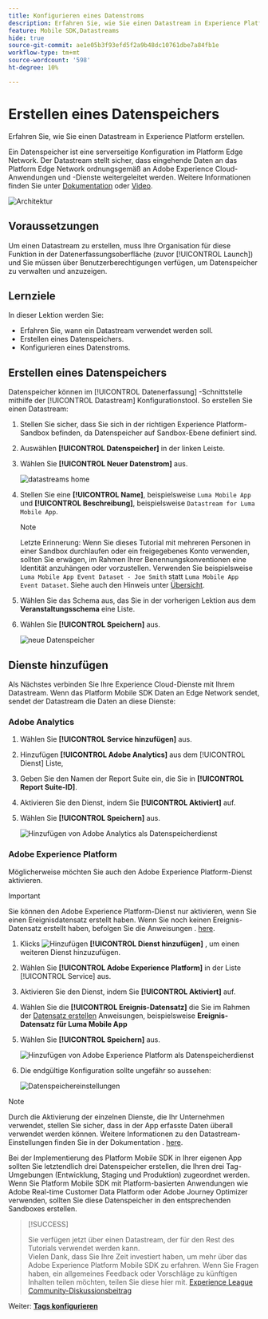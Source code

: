 ```yaml
---
title: Konfigurieren eines Datenstroms
description: Erfahren Sie, wie Sie einen Datastream in Experience Platform erstellen.
feature: Mobile SDK,Datastreams
hide: true
source-git-commit: ae1e05b3f93efd5f2a9b48dc10761dbe7a84fb1e
workflow-type: tm+mt
source-wordcount: '598'
ht-degree: 10%

---
```



# Erstellen eines Datenspeichers

Erfahren Sie, wie Sie einen Datastream in Experience Platform erstellen.

Ein Datenspeicher ist eine serverseitige Konfiguration im Platform Edge Network. Der Datastream stellt sicher, dass eingehende Daten an das Platform Edge Network ordnungsgemäß an Adobe Experience Cloud-Anwendungen und -Dienste weitergeleitet werden. Weitere Informationen finden Sie unter [Dokumentation](https://experienceleague.adobe.com/docs/experience-platform/edge/fundamentals/datastreams.html?lang=de) oder [Video](https://experienceleague.adobe.com/docs/platform-learn/data-collection/edge-network/configure-datastreams.html?lang=de).

![Architektur](assets/architecture.png)

## Voraussetzungen

Um einen Datastream zu erstellen, muss Ihre Organisation für diese Funktion in der Datenerfassungsoberfläche (zuvor [!UICONTROL Launch]) und Sie müssen über Benutzerberechtigungen verfügen, um Datenspeicher zu verwalten und anzuzeigen.

## Lernziele

In dieser Lektion werden Sie:

* Erfahren Sie, wann ein Datastream verwendet werden soll.
* Erstellen eines Datenspeichers.
* Konfigurieren eines Datenstroms.

## Erstellen eines Datenspeichers

Datenspeicher können im [!UICONTROL Datenerfassung] -Schnittstelle mithilfe der [!UICONTROL Datastream] Konfigurationstool. So erstellen Sie einen Datastream:

1. Stellen Sie sicher, dass Sie sich in der richtigen Experience Platform-Sandbox befinden, da Datenspeicher auf Sandbox-Ebene definiert sind.
1. Auswählen **[!UICONTROL Datenspeicher]** in der linken Leiste.
1. Wählen Sie **[!UICONTROL Neuer Datenstrom]** aus.

   ![datastreams home](assets/datastream-new.png)

1. Stellen Sie eine **[!UICONTROL Name]**, beispielsweise `Luma Mobile App` und **[!UICONTROL Beschreibung]**, beispielsweise `Datastream for Luma Mobile App`.

   >[!NOTE]
   >
   >Letzte Erinnerung: Wenn Sie dieses Tutorial mit mehreren Personen in einer Sandbox durchlaufen oder ein freigegebenes Konto verwenden, sollten Sie erwägen, im Rahmen Ihrer Benennungskonventionen eine Identität anzuhängen oder vorzustellen. Verwenden Sie beispielsweise `Luma Mobile App Event Dataset - Joe Smith` statt `Luma Mobile App Event Dataset`. Siehe auch den Hinweis unter [Übersicht](overview.md).

1. Wählen Sie das Schema aus, das Sie in der vorherigen Lektion aus dem **Veranstaltungsschema** eine Liste.
1. Wählen Sie **[!UICONTROL Speichern]** aus.

   ![neue Datenspeicher](assets/datastream-name.png)


## Dienste hinzufügen

Als Nächstes verbinden Sie Ihre Experience Cloud-Dienste mit Ihrem Datastream. Wenn das Platform Mobile SDK Daten an Edge Network sendet, sendet der Datastream die Daten an diese Dienste:

### Adobe Analytics

1. Wählen Sie **[!UICONTROL Service hinzufügen]** aus.

1. Hinzufügen **[!UICONTROL Adobe Analytics]** aus dem [!UICONTROL Dienst] Liste,

1. Geben Sie den Namen der Report Suite ein, die Sie in **[!UICONTROL Report Suite-ID]**.

1. Aktivieren Sie den Dienst, indem Sie **[!UICONTROL Aktiviert]** auf.

1. Wählen Sie **[!UICONTROL Speichern]** aus.

   ![Hinzufügen von Adobe Analytics als Datenspeicherdienst](assets/datastream-service-aa.png)


### Adobe Experience Platform

Möglicherweise möchten Sie auch den Adobe Experience Platform-Dienst aktivieren.

>[!IMPORTANT]
>
>Sie können den Adobe Experience Platform-Dienst nur aktivieren, wenn Sie einen Ereignisdatensatz erstellt haben. Wenn Sie noch keinen Ereignis-Datensatz erstellt haben, befolgen Sie die Anweisungen . [here](platform.md).

1. Klicks ![Hinzufügen](https://spectrum.adobe.com/static/icons/workflow_18/Smock_AddCircle_18_N.svg) **[!UICONTROL Dienst hinzufügen]** , um einen weiteren Dienst hinzuzufügen.

1. Wählen Sie **[!UICONTROL Adobe Experience Platform]** in der Liste [!UICONTROL Service] aus.

1. Aktivieren Sie den Dienst, indem Sie **[!UICONTROL Aktiviert]** auf.

1. Wählen Sie die **[!UICONTROL Ereignis-Datensatz]** die Sie im Rahmen der [Datensatz erstellen](platform.md#create-a-dataset) Anweisungen, beispielsweise **Ereignis-Datensatz für Luma Mobile App**

1. Wählen Sie **[!UICONTROL Speichern]** aus.

   ![Hinzufügen von Adobe Experience Platform als Datenspeicherdienst](assets/datastream-service-aep.png)
1. Die endgültige Konfiguration sollte ungefähr so aussehen:

   ![Datenspeichereinstellungen](assets/datastream-settings.png)


>[!NOTE]
>
>Durch die Aktivierung der einzelnen Dienste, die Ihr Unternehmen verwendet, stellen Sie sicher, dass in der App erfasste Daten überall verwendet werden können. Weitere Informationen zu den Datastream-Einstellungen finden Sie in der Dokumentation . [here](https://experienceleague.adobe.com/docs/experience-platform/edge/fundamentals/datastreams.html#adobe-experience-platform-settings).

Bei der Implementierung des Platform Mobile SDK in Ihrer eigenen App sollten Sie letztendlich drei Datenspeicher erstellen, die Ihren drei Tag-Umgebungen (Entwicklung, Staging und Produktion) zugeordnet werden. Wenn Sie Platform Mobile SDK mit Platform-basierten Anwendungen wie Adobe Real-time Customer Data Platform oder Adobe Journey Optimizer verwenden, sollten Sie diese Datenspeicher in den entsprechenden Sandboxes erstellen.

>[!SUCCESS]
>
>Sie verfügen jetzt über einen Datastream, der für den Rest des Tutorials verwendet werden kann.<br/>Vielen Dank, dass Sie Ihre Zeit investiert haben, um mehr über das Adobe Experience Platform Mobile SDK zu erfahren. Wenn Sie Fragen haben, ein allgemeines Feedback oder Vorschläge zu künftigen Inhalten teilen möchten, teilen Sie diese hier mit. [Experience League Community-Diskussionsbeitrag](https://experienceleaguecommunities.adobe.com/t5/adobe-experience-platform-launch/tutorial-discussion-implement-adobe-experience-cloud-in-mobile/td-p/443796)

Weiter: **[Tags konfigurieren](configure-tags.md)**
